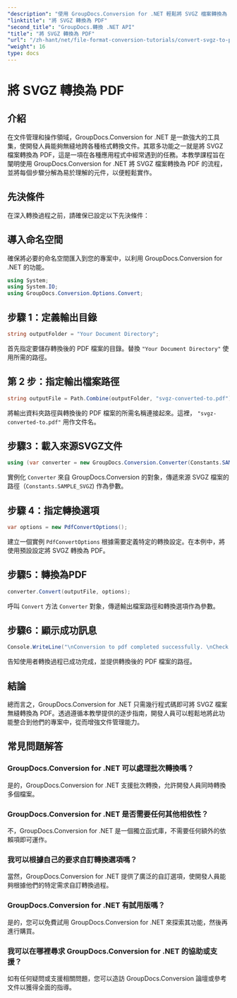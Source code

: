 ```yaml
---
"description": "使用 GroupDocs.Conversion for .NET 輕鬆將 SVGZ 檔案轉換為 PDF。探索逐步教程，體驗無縫文件管理功能。"
"linktitle": "將 SVGZ 轉換為 PDF"
"second_title": "GroupDocs.轉換 .NET API"
"title": "將 SVGZ 轉換為 PDF"
"url": "/zh-hant/net/file-format-conversion-tutorials/convert-svgz-to-pdf/"
"weight": 16
type: docs
---
```

# 將 SVGZ 轉換為 PDF

## 介紹
在文件管理和操作領域，GroupDocs.Conversion for .NET 是一款強大的工具集，使開發人員能夠無縫地跨各種格式轉換文件。其眾多功能之一就是將 SVGZ 檔案轉換為 PDF，這是一項在各種應用程式中經常遇到的任務。本教學課程旨在闡明使用 GroupDocs.Conversion for .NET 將 SVGZ 檔案轉換為 PDF 的流程，並將每個步驟分解為易於理解的元件，以便輕鬆實作。
## 先決條件
在深入轉換過程之前，請確保已設定以下先決條件：

## 導入命名空間
確保將必要的命名空間匯入到您的專案中，以利用 GroupDocs.Conversion for .NET 的功能。
```csharp
using System;
using System.IO;
using GroupDocs.Conversion.Options.Convert;
```

## 步驟 1：定義輸出目錄
```csharp
string outputFolder = "Your Document Directory";
```
首先指定要儲存轉換後的 PDF 檔案的目錄。替換 `"Your Document Directory"` 使用所需的路徑。
## 第 2 步：指定輸出檔案路徑
```csharp
string outputFile = Path.Combine(outputFolder, "svgz-converted-to.pdf");
```
將輸出資料夾路徑與轉換後的 PDF 檔案的所需名稱連接起來。這裡， `"svgz-converted-to.pdf"` 用作文件名。
## 步驟3：載入來源SVGZ文件
```csharp
using (var converter = new GroupDocs.Conversion.Converter(Constants.SAMPLE_SVGZ))
```
實例化 `Converter` 來自 GroupDocs.Conversion 的對象，傳遞來源 SVGZ 檔案的路徑（`Constants.SAMPLE_SVGZ`) 作為參數。
## 步驟 4：指定轉換選項
```csharp
var options = new PdfConvertOptions();
```
建立一個實例 `PdfConvertOptions` 根據需要定義特定的轉換設定。在本例中，將使用預設設定將 SVGZ 轉換為 PDF。
## 步驟5：轉換為PDF
```csharp
converter.Convert(outputFile, options);
```
呼叫 `Convert` 方法 `Converter` 對象，傳遞輸出檔案路徑和轉換選項作為參數。
## 步驟6：顯示成功訊息
```csharp
Console.WriteLine("\nConversion to pdf completed successfully. \nCheck output in {0}", outputFolder);
```
告知使用者轉換過程已成功完成，並提供轉換後的 PDF 檔案的路徑。

## 結論
總而言之，GroupDocs.Conversion for .NET 只需幾行程式碼即可將 SVGZ 檔案無縫轉換為 PDF。透過遵循本教學提供的逐步指南，開發人員可以輕鬆地將此功能整合到他們的專案中，從而增強文件管理能力。
## 常見問題解答
### GroupDocs.Conversion for .NET 可以處理批次轉換嗎？
是的，GroupDocs.Conversion for .NET 支援批次轉換，允許開發人員同時轉換多個檔案。
### GroupDocs.Conversion for .NET 是否需要任何其他相依性？
不，GroupDocs.Conversion for .NET 是一個獨立函式庫，不需要任何額外的依賴項即可運作。
### 我可以根據自己的要求自訂轉換選項嗎？
當然，GroupDocs.Conversion for .NET 提供了廣泛的自訂選項，使開發人員能夠根據他們的特定需求自訂轉換過程。
### GroupDocs.Conversion for .NET 有試用版嗎？
是的，您可以免費試用 GroupDocs.Conversion for .NET 來探索其功能，然後再進行購買。
### 我可以在哪裡尋求 GroupDocs.Conversion for .NET 的協助或支援？
如有任何疑問或支援相關問題，您可以造訪 GroupDocs.Conversion 論壇或參考文件以獲得全面的指導。